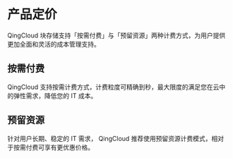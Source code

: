 ---
---

# 产品定价

QingCloud 块存储支持「按需付费」与「预留资源」两种计费方式，为用户提供更加全面和灵活的成本管理支持。

## 按需付费

QingCloud 支持按需计费方式，计费粒度可精确到秒，最大限度的满足您在云中的弹性需求，降低您的 IT 成本。

## 预留资源

针对用户长期、稳定的 IT 需求， QingCloud 推荐使用预留资源计费模式，相对于按需付费可享有更优惠价格。